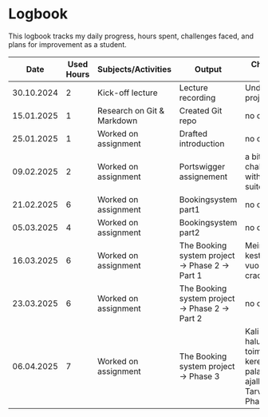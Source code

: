 # Logbook

This logbook tracks my daily progress, hours spent, challenges faced, and plans for improvement as a student.

| Date       | Used Hours | Subjects/Activities           | Output                                           | Challenges Faced                                              |
|------------|-----------|--------------------------------|--------------------------------------------------|---------------------------------------------------------------|
| 30.10.2024 | 2         | Kick-off lecture               | Lecture recording                                | Understanding project goals                                   |
| 15.01.2025 | 1         | Research on Git & Markdown     | Created Git repo                                 | no challenges                                                 |
| 25.01.2025 | 1         | Worked on assignment           | Drafted introduction                             | no challenges                                                 |
| 09.02.2025 | 2         | Worked on assignment           | Portswigger assignement                          | a bit challenges with burp suite                              |
| 21.02.2025 | 6         | Worked on assignment           | Bookingsystem part1                              | no challenges                                                 |
| 05.03.2025 | 4         | Worked on assignment           | Bookingsystem part2                              | no challenges                                                 |
| 16.03.2025 | 6         | Worked on assignment           |The Booking system project → Phase 2 → Part 1     | Meinasi kestää monia vuosia crackääminen                      |
| 23.03.2025 | 6         | Worked on assignment           |The Booking system project → Phase 2 → Part 2     | no challenges                                                 |
| 06.04.2025 | 7         | Worked on assignment           |The Booking system project → Phase 3              | Kali Linux ei halunnut toimia, en kerennyt palauttaa ajallaan. Tarvitsisin Phase 3 auki |
